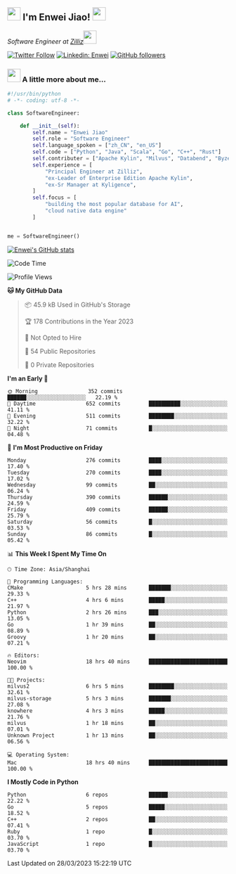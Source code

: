 <h2><img src="https://emojis.slackmojis.com/emojis/images/1531849430/4246/blob-sunglasses.gif?1531849430" width="30"/> I'm  Enwei Jiao! <img src="https://media.giphy.com/media/juBt25nT1KGys/giphy.gif" width=30> </h2>
<!-- <img align='right' src="https://media.giphy.com/media/M9gbBd9nbDrOTu1Mqx/giphy.gif" width="230"> -->
<p><em>Software Engineer at <a href="https://zilliz.com/">Zilliz</a><img src="https://media.giphy.com/media/WUlplcMpOCEmTGBtBW/giphy.gif" width="30"></em></p>

[![Twitter Follow](https://img.shields.io/twitter/follow/misteranmol?label=Follow)](https://twitter.com/intent/follow?screen_name=EnweiJiao)
[![Linkedin: Enwei](https://img.shields.io/badge/-enwei-blue?style=&logo=Linkedin&logoColor=white&link=https://www.linkedin.com/in/enwei-jiao-41192a97)](https://www.linkedin.com/in/enwei-jiao-41192a97/)
[![GitHub followers](https://img.shields.io/github/followers/jiaoew1991?label=Follow&style=social)](https://github.com/jiaoew1991)


### <img src="https://media.giphy.com/media/VgCDAzcKvsR6OM0uWg/giphy.gif" width="30"> A little more about me...  

```python
#!/usr/bin/python
# -*- coding: utf-8 -*-

class SoftwareEngineer:

    def __init__(self):
        self.name = "Enwei Jiao"
        self.role = "Software Engineer"
        self.language_spoken = ["zh_CN", "en_US"]
        self.code = ["Python", "Java", "Scala", "Go", "C++", "Rust"]
        self.contributer = ["Apache Kylin", "Milvus", "Databend", "Byzer-Lang"]
        self.experience = [
            "Principal Engineer at Zilliz",
            "ex-Leader of Enterprise Edition Apache Kylin",
            "ex-Sr Manager at Kyligence",
        ]
        self.focus = [
            "building the most popular database for AI",
            "cloud native data engine"
        ]


me = SoftwareEngineer()
```

[![Enwei's GitHub stats](https://github-readme-stats.vercel.app/api?username=jiaoew1991&count_private=true&show_icons=true)](https://github.com/jiaoew1991/jiaoew1991)

<!-- [![Top Langs](https://github-readme-stats.vercel.app/api/top-langs/?username=jiaoew1991&layout=compact)](https://github.com/jiaoew1991/jiaoew1991) -->

<!--START_SECTION:waka-->
![Code Time](http://img.shields.io/badge/Code%20Time-600%20hrs%2012%20mins-blue)

![Profile Views](http://img.shields.io/badge/Profile%20Views-1-blue)

**🐱 My GitHub Data** 

> 📦 45.9 kB Used in GitHub's Storage 
 > 
> 🏆 178 Contributions in the Year 2023
 > 
> 🚫 Not Opted to Hire
 > 
> 📜 54 Public Repositories 
 > 
> 🔑 0 Private Repositories 
 > 
**I'm an Early 🐤** 

```text
🌞 Morning                352 commits         ██████░░░░░░░░░░░░░░░░░░░   22.19 % 
🌆 Daytime                652 commits         ██████████░░░░░░░░░░░░░░░   41.11 % 
🌃 Evening                511 commits         ████████░░░░░░░░░░░░░░░░░   32.22 % 
🌙 Night                  71 commits          █░░░░░░░░░░░░░░░░░░░░░░░░   04.48 % 
```
📅 **I'm Most Productive on Friday** 

```text
Monday                   276 commits         ████░░░░░░░░░░░░░░░░░░░░░   17.40 % 
Tuesday                  270 commits         ████░░░░░░░░░░░░░░░░░░░░░   17.02 % 
Wednesday                99 commits          ██░░░░░░░░░░░░░░░░░░░░░░░   06.24 % 
Thursday                 390 commits         ██████░░░░░░░░░░░░░░░░░░░   24.59 % 
Friday                   409 commits         ██████░░░░░░░░░░░░░░░░░░░   25.79 % 
Saturday                 56 commits          █░░░░░░░░░░░░░░░░░░░░░░░░   03.53 % 
Sunday                   86 commits          █░░░░░░░░░░░░░░░░░░░░░░░░   05.42 % 
```


📊 **This Week I Spent My Time On** 

```text
🕑︎ Time Zone: Asia/Shanghai

💬 Programming Languages: 
CMake                    5 hrs 28 mins       ███████░░░░░░░░░░░░░░░░░░   29.33 % 
C++                      4 hrs 6 mins        █████░░░░░░░░░░░░░░░░░░░░   21.97 % 
Python                   2 hrs 26 mins       ███░░░░░░░░░░░░░░░░░░░░░░   13.05 % 
Go                       1 hr 39 mins        ██░░░░░░░░░░░░░░░░░░░░░░░   08.89 % 
Groovy                   1 hr 20 mins        ██░░░░░░░░░░░░░░░░░░░░░░░   07.21 % 

🔥 Editors: 
Neovim                   18 hrs 40 mins      █████████████████████████   100.00 % 

🐱‍💻 Projects: 
milvus2                  6 hrs 5 mins        ████████░░░░░░░░░░░░░░░░░   32.61 % 
milvus-storage           5 hrs 3 mins        ███████░░░░░░░░░░░░░░░░░░   27.08 % 
knowhere                 4 hrs 3 mins        █████░░░░░░░░░░░░░░░░░░░░   21.76 % 
milvus                   1 hr 18 mins        ██░░░░░░░░░░░░░░░░░░░░░░░   07.01 % 
Unknown Project          1 hr 13 mins        ██░░░░░░░░░░░░░░░░░░░░░░░   06.56 % 

💻 Operating System: 
Mac                      18 hrs 40 mins      █████████████████████████   100.00 % 
```

**I Mostly Code in Python** 

```text
Python                   6 repos             ██████░░░░░░░░░░░░░░░░░░░   22.22 % 
Go                       5 repos             █████░░░░░░░░░░░░░░░░░░░░   18.52 % 
C++                      2 repos             ██░░░░░░░░░░░░░░░░░░░░░░░   07.41 % 
Ruby                     1 repo              █░░░░░░░░░░░░░░░░░░░░░░░░   03.70 % 
JavaScript               1 repo              █░░░░░░░░░░░░░░░░░░░░░░░░   03.70 % 
```




 Last Updated on 28/03/2023 15:22:19 UTC
<!--END_SECTION:waka-->
